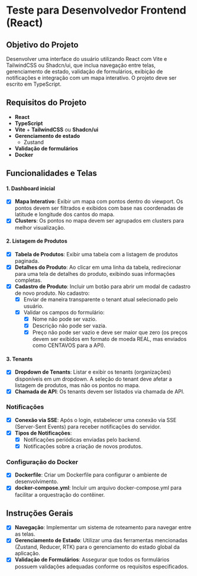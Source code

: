 # Teste para Desenvolvedor Frontend (React)

## Objetivo do Projeto

Desenvolver uma interface do usuário utilizando React com Vite e TailwindCSS ou Shadcn/ui, que inclua navegação entre telas, gerenciamento de estado, validação de formulários, exibição de notificações e integração com um mapa interativo. O projeto deve ser escrito em TypeScript.

## Requisitos do Projeto

- **React**
- **TypeScript**
- **Vite** + **TailwindCSS** ou **Shadcn/ui**
- **Gerenciamento de estado** 
  - Zustand
- **Validação de formulários**
- **Docker**

## Funcionalidades e Telas

#### 1. Dashboard inicial

- [x] **Mapa Interativo**: Exibir um mapa com pontos dentro do viewport. Os pontos devem ser filtrados e exibidos com base nas coordenadas de latitude e longitude dos cantos do mapa.
- [x] **Clusters**: Os pontos no mapa devem ser agrupados em clusters para melhor visualização.

#### 2. Listagem de Produtos

- [x] **Tabela de Produtos**: Exibir uma tabela com a listagem de produtos paginada.
- [x] **Detalhes do Produto**: Ao clicar em uma linha da tabela, redirecionar para uma tela de detalhes do produto, exibindo suas informações completas.
- [x] **Cadastro de Produto**: Incluir um botão para abrir um modal de cadastro de novo produto. No cadastro:
  - [x] Enviar de maneira transparente o tenant atual selecionado pelo usuário.
  - [x] Validar os campos do formulário:
    - [x] Nome não pode ser vazio.
    - [x] Descrição não pode ser vazia.
    - [x] Preço não pode ser vazio e deve ser maior que zero (os preços devem ser exibidos em formato de moeda REAL, mas enviados como CENTAVOS para a API).

#### 3. Tenants
- [x] **Dropdown de Tenants**: Listar e exibir os tenants (organizações) disponíveis em um dropdown. A seleção do tenant deve afetar a listagem de produtos, mas não os pontos no mapa.
- [x] **Chamada de API**: Os tenants devem ser listados via chamada de API.

### Notificações
- [x] **Conexão via SSE**: Após o login, estabelecer uma conexão via SSE (Server-Sent Events) para receber notificações do servidor.
- [x] **Tipos de Notificações**:
  - [x] Notificações periódicas enviadas pelo backend.
  - [x] Notificações sobre a criação de novos produtos.

### Configuração do Docker
- [x] **Dockerfile**: Criar um Dockerfile para configurar o ambiente de desenvolvimento.
- [x] **docker-compose.yml**: Incluir um arquivo docker-compose.yml para facilitar a orquestração do contêiner.

## Instruções Gerais

- [x] **Navegação**: Implementar um sistema de roteamento para navegar entre as telas.
- [x] **Gerenciamento de Estado**: Utilizar uma das ferramentas mencionadas (Zustand, Reducer, RTK) para o gerenciamento do estado global da aplicação.
- [x] **Validação de Formulários**: Assegurar que todos os formulários possuem validações adequadas conforme os requisitos especificados.
